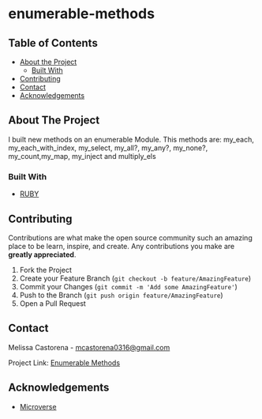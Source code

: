 # enumerable-methods
## Table of Contents

* [About the Project](#about-the-project)
  * [Built With](#built-with)
* [Contributing](#contributing)
* [Contact](#contact)
* [Acknowledgements](#acknowledgements)

<!-- ABOUT THE PROJECT -->
## About The Project

I built new methods on an enumerable Module. This methods are: my_each, my_each_with_index, my_select, my_all?, my_any?, my_none?, my_count,my_map, my_inject and multiply_els


### Built With

* [RUBY](https://github.com/mcastorena0316/enumerable-methods/blob/feature-branch/enumerable.rb)

## Contributing

Contributions are what make the open source community such an amazing place to be learn, inspire, and create. Any contributions you make are **greatly appreciated**.

1. Fork the Project
2. Create your Feature Branch (`git checkout -b feature/AmazingFeature`)
3. Commit your Changes (`git commit -m 'Add some AmazingFeature'`)
4. Push to the Branch (`git push origin feature/AmazingFeature`)
5. Open a Pull Request


<!-- CONTACT -->
## Contact

Melissa Castorena - mcastorena0316@gmail.com


Project Link: [Enumerable Methods](https://github.com/mcastorena0316/enumerable-methods/tree/feature-branch)



<!-- ACKNOWLEDGEMENTS -->
## Acknowledgements

* [Microverse](https://www.microverse.org/)
